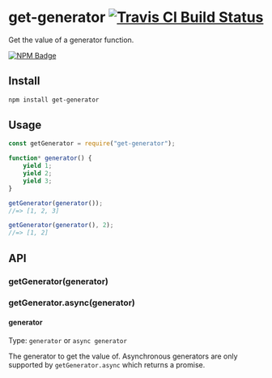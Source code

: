 # get-generator [![Travis CI Build Status](https://img.shields.io/travis/com/Richienb/get-generator/master.svg?style=for-the-badge)](https://travis-ci.com/Richienb/get-generator)

Get the value of a generator function.

[![NPM Badge](https://nodei.co/npm/get-generator.png)](https://npmjs.com/package/get-generator)

## Install

```sh
npm install get-generator
```

## Usage

```js
const getGenerator = require("get-generator");

function* generator() {
	yield 1;
	yield 2;
	yield 3;
}

getGenerator(generator());
//=> [1, 2, 3]

getGenerator(generator(), 2);
//=> [1, 2]
```

## API

### getGenerator(generator)
### getGenerator.async(generator)

#### generator

Type: `generator` or `async generator`

The generator to get the value of. Asynchronous generators are only supported by `getGenerator.async` which returns a promise.
